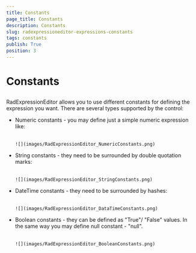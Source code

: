 ```yaml
---
title: Constants
page_title: Constants
description: Constants
slug: radexpressioneditor-expressions-constants
tags: constants
publish: True
position: 3
---
```


# Constants



## 

RadExpressionEditor allows you to use different constants for defining the expression you want. There are several types supported by the control:

* Numeric constants - you may define just a simple numeric expression like:




         
      ![](images/RadExpressionEditor_NumericConstants.png)



* String constants - they need to be surrounded by double quotation marks:




         
      ![](images/RadExpressionEditor_StringConstants.png)



* DateTime constants - they need to be surrounded by hashes:




         
      ![](images/RadExpressionEditor_DataTimeConstants.png)



* Boolean constants - they can be defined as "True"/ "False" values. In the same way you may define null constant - "null".




         
      ![](images/RadExpressionEditor_BooleanConstants.png)




